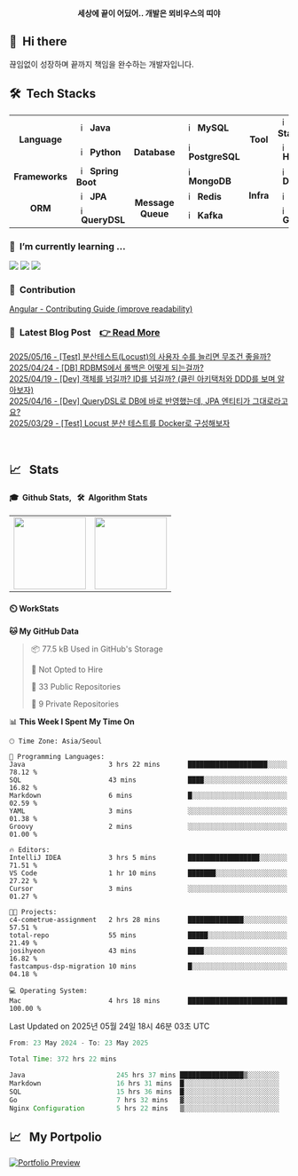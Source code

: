 <div align="center">
	<b>세상에 끝이 어딨어.. 개발은 뫼비우스의 띠야</b>
</div>


## 👋 &nbsp;Hi there
끊임없이 성장하며 끝까지 책임을 완수하는 개발자입니다. <br/>

## 🛠️&nbsp; Tech Stacks

<table>
  <tr>
    <td rowspan="2" align="center"><b>Language</b></td>
    <td><img src="https://staging.svgrepo.com/show/184143/java.svg" width="16px" alt="_icon" />&nbsp;&nbsp;<b>Java</b></td>
    <td rowspan="3" align="center"><b>Database</b></td>
    <td><img src="https://encrypted-tbn0.gstatic.com/images?q=tbn:ANd9GcRlt-eR5tE_V3E6Idxl8mia5JV9gO1de6f86A&s" width="16px" alt="_icon" />&nbsp;&nbsp;<b>MySQL</b></td>
    <td rowspan="2" align="center"><b>Tool</b></td>
    <td><img src="https://cdn.jsdelivr.net/gh/devicons/devicon/icons/elasticsearch/elasticsearch-original.svg" width="16px" alt="_icon" />&nbsp;&nbsp;<b>ELK Stack</b></td>
  </tr>
  <tr>
    <td><img src="https://img.icons8.com/?size=96&id=13441&format=png" width="16px" alt="_icon" />&nbsp;&nbsp;<b>Python</b></td>
    <td><img src="https://cdn.jsdelivr.net/gh/devicons/devicon/icons/postgresql/postgresql-original.svg" width="16px" alt="_icon" />&nbsp;&nbsp;<b>PostgreSQL</b></td>
    <td><img src="https://cdn.jsdelivr.net/gh/devicons/devicon/icons/hadoop/hadoop-original.svg"
     width="16px" alt="_icon" />&nbsp;&nbsp;<b>Hadoop</b></td>
  </tr>
  <tr>
    <td rowspan="1" align="center"><b>Frameworks</b></td>
    <td><img src="https://user-images.githubusercontent.com/112257466/209075280-78be8487-7d6a-485c-92a8-d6677f0caab9.png" width="16px" alt="_icon" />&nbsp;&nbsp;<b>Spring Boot</b></td>
    <td><img src="https://www.svgrepo.com/show/331488/mongodb.svg" width="16px" alt="_icon" />&nbsp;&nbsp;<b>MongoDB</b></td>
    <td rowspan="3" align="center"><b>Infra</td>
    <td><img src="https://www.svgrepo.com/show/452192/docker.svg" width="16px" alt="_icon" />&nbsp;&nbsp;<b>Docker</b></td>
  </tr>
  <tr>
    <td rowspan="2" align="center"><b>ORM</b></td>
    <td><img src="https://user-images.githubusercontent.com/112257466/209076523-777fe02a-455f-48a0-a4b1-aeb9fff17b10.png" width="16px" alt="_icon" />&nbsp;&nbsp;<b>JPA</b></td>
    <td rowspan="2" align="center"><b>Message Queue</b></td>
    <td><img src="https://www.svgrepo.com/show/439288/redis.svg" width="16px" alt="_icon" />&nbsp;&nbsp;<b>Redis</b>
    <td><img src="https://www.svgrepo.com/show/373924/nginx.svg" width="16px" alt="_icon" />&nbsp;&nbsp;<b>Nginx</b></td>
    
  </tr>
  <tr>
    <td><img src="https://github.com/GDSC-Team-J/ADDI-ML/assets/112257466/dff863c4-fb90-4747-a621-bdbd2c44a0be" width="16px" alt="_icon" />&nbsp;&nbsp;<b>QueryDSL</b></td>
    <td><img src="https://encrypted-tbn0.gstatic.com/images?q=tbn:ANd9GcRWjXADv-XcMBeVYbxROMcVPc0l9SGQr5KSPw&s" width="16px" alt="_icon" />&nbsp;&nbsp;<b>Kafka</b></td>
    <td><img src="https://www.svgrepo.com/show/353829/grafana.svg" width="16px" alt="_icon" />&nbsp;&nbsp;<b>Grafana</b></td>
  </tr>
</table> 


### 🌱 &nbsp;I’m currently learning ...
<p align="left">
  <!-- <img src="https://img.shields.io/badge/Elastic_Stack-005571?style=flat-square&logo=elasticstack&logoColor=white"/></a> -->
  <!-- <img src="https://img.shields.io/badge/Docker-2496ED?style=flat-square&logo=Docker&logoColor=white"/></a>  -->
  <!-- <img src="https://img.shields.io/badge/Kafka-231F20?style=flat-square&logo=apachekafka&logoColor=white"/></a> -->
  <!-- <img src="https://img.shields.io/badge/Grafana-F46800?style=flat-square&logo=Grafana&logoColor=white"/></a> -->
  <img src="https://img.shields.io/badge/Spring-6DB33F?style=flat-square&logo=Spring&logoColor=white"/>
  <img src="https://img.shields.io/badge/MySQL-4479A1?style=flat-square&logo=mysql&logoColor=white"/>
<!--   <img src="https://img.shields.io/badge/Apache_Jmeter-D22128?style=flat-square&logo=apachejmeter&logoColor=white"/> -->
  <img src="https://img.shields.io/badge/Locust-00FF00?style=flat-square&logo=locust&logoColor=white"/>
</p>


<!-- ### 🔭 &nbsp;I’m currently working on ... -->


### 🤝 &nbsp;Contribution
[Angular - Contributing Guide (improve readability)](https://github.com/angular/angular/pull/56974)</br>
<!-- 
Spring Boot Docker Guide(command not working)
start.spring.io(Bean Validation Description Change)
-->
### 📌 &nbsp;Latest Blog Post &nbsp;&nbsp; [👉 Read More](https://velog.io/@plate0113/posts)
[2025/05/16 - [Test] 분산테스트(Locust)의 사용자 수를 늘리면 무조건 좋을까?](https://velog.io/write?id=aebd28f9-7293-4535-b85f-ff0d22f1ef1d)</br>
[2025/04/24 - [DB] RDBMS에서 롤백은 어떻게 되는걸까?](https://velog.io/@plate0113/DB-MySQL-%ED%8A%B8%EB%9E%9C%EC%9E%AD%EC%85%98-%EA%B2%A9%EB%A6%AC-%EC%88%98%EC%A4%80-%EC%B4%9D%EC%A0%95%EB%A6%AC)</br>
[2025/04/19 - [Dev] 객체를 넘길까? ID를 넘길까? (클린 아키택처와 DDD를 보며 알아보자)](https://velog.io/@plate0113/%EA%B0%9D%EC%B2%B4%EB%A5%BC-%EB%84%98%EA%B8%B8%EA%B9%8C-ID%EB%A5%BC-%EB%84%98%EA%B8%B8%EA%B9%8C-%ED%81%B4%EB%A6%B0-%EC%95%84%ED%82%A4%ED%83%9D%EC%B2%98%EC%99%80-DDD%EB%A5%BC-%EB%B3%B4%EB%A9%B0-%EC%95%8C%EC%95%84%EB%B3%B4%EC%9E%90)</br>
[2025/04/16 - [Dev] QueryDSL로 DB에 바로 반영했는데, JPA 엔티티가 그대로라고요?](https://velog.io/@plate0113/JPA-DB-%EC%A7%81%EC%A0%91-%EC%97%85%EB%8D%B0%EC%9D%B4%ED%8A%B8-%EC%9D%B4%ED%9B%84-%EC%98%81%EC%86%8D%EC%84%B1-%EC%BB%A8%ED%85%8D%EC%8A%A4%ED%8A%B8-%EB%8F%99%EA%B8%B0%ED%99%94-%EC%A0%84%EB%9E%B5-%EC%B2%98%EB%A6%AC-%EB%B0%A9%EB%B2%95)</br>
[2025/03/29 - [Test] Locust 분산 테스트를 Docker로 구성해보자](https://velog.io/@plate0113/test-Locust-%EB%B6%84%EC%82%B0-%ED%85%8C%EC%8A%A4%ED%8A%B8%EB%A5%BC-Docker%EB%A1%9C-%EA%B5%AC%EC%84%B1%ED%95%B4%EB%B3%B4%EC%9E%90)</br>

</br>

## 📈 &nbsp; Stats
#### 🎓 &nbsp;Github Stats, &nbsp; 🛠️ &nbsp;Algorithm Stats
<!--[![Hits](https://hits.seeyoufarm.com/api/count/incr/badge.svg?url=https%3A%2F%2Fgithub.com%2Fsihyunjojo%2Fhit-counter&count_bg=%2379C83D&title_bg=%23555555&icon=github.svg&icon_color=%23E7E7E7&title=hits&edge_flat=false)](https://hits.seeyoufarm.com)-->
<!--[![wakatime](https://wakatime.com/badge/user/01180168-8b97-40a8-a406-568eefd227b1.svg)](https://wakatime.com/@01180168-8b97-40a8-a406-568eefd227b1)-->
<table>
  <tr>
    <td>
      <img src="https://github-readme-stats.vercel.app/api?username=sihyunjojo&&show_icons=true&theme=tokyonight&rank_icon=percentile&locale=kr" height="130" />
    </td>
<!--     <td>
    	<img src="https://github-readme-stats.vercel.app/api/top-langs/?username=sihyunjojo&layout=compact&theme=tokyonight&hide=Jupyter%20Notebook,CSS,PUG,Batchfile,shell" style="margin-left: 10px; vertical-align:top" height=130 />
    </td> -->
    <td>
      <a href="https://solved.ac/plate0113">
        <img src="http://mazassumnida.wtf/api/v2/generate_badge?boj=plate0113" height="130" />
      </a>
    </td>
  </tr>
</table>

<!--
#### 🎓 Github Stats
<p align="left">
    <a>
        <img src="https://github-readme-stats.vercel.app/api?username=sihyunjojo&&show_icons=true&theme=tokyonight&rank_icon=percentile&\locale=kr" style="margin-left: 10px; vertical-align:top" height=130 />
    </a>
    <a>
    	<img src="https://github-readme-stats.vercel.app/api/top-langs/?username=sihyunjojo&layout=compact&theme=tokyonight&hide=Jupyter%20Notebook,CSS,PUG,Batchfile,shell" style="margin-left: 10px; vertical-align:top" height=130 />
    </a>
</p>

#### 🛠️ Algorithm Stats
<p align="left">
    <a href="https://solved.ac/plate0113">
    	<img src="http://mazassumnida.wtf/api/v2/generate_badge?boj=plate0113" style="margin-left: 1px; vertical-align:top" height=130 />
    </a>
    <a href="https://solved.ac/plate0113">
        <img src="http://mazandi.herokuapp.com/api?handle=plate0113&theme=cold" style="margin-left: 1px; vertical-align:top" height=130 />
    </a> 
    <!-- cold, dark, warm 
</p> 
-->

#### ⏲️ WorkStats
<!-- ![willianrod's wakatime stats](https://github-readme-stats.vercel.app/api/wakatime?username=sihyunjojo&hide_progress=true&theme=dark) -->

<!--START_SECTION:waka-->
**🐱 My GitHub Data** 

> 📦 77.5 kB Used in GitHub's Storage 
 > 
> 🚫 Not Opted to Hire
 > 
> 📜 33 Public Repositories 
 > 
> 🔑 9 Private Repositories 
 > 
📊 **This Week I Spent My Time On** 

```text
🕑︎ Time Zone: Asia/Seoul

💬 Programming Languages: 
Java                     3 hrs 22 mins       ████████████████████░░░░░   78.12 % 
SQL                      43 mins             ████░░░░░░░░░░░░░░░░░░░░░   16.82 % 
Markdown                 6 mins              █░░░░░░░░░░░░░░░░░░░░░░░░   02.59 % 
YAML                     3 mins              ░░░░░░░░░░░░░░░░░░░░░░░░░   01.38 % 
Groovy                   2 mins              ░░░░░░░░░░░░░░░░░░░░░░░░░   01.00 % 

🔥 Editors: 
IntelliJ IDEA            3 hrs 5 mins        ██████████████████░░░░░░░   71.51 % 
VS Code                  1 hr 10 mins        ███████░░░░░░░░░░░░░░░░░░   27.22 % 
Cursor                   3 mins              ░░░░░░░░░░░░░░░░░░░░░░░░░   01.27 % 

🐱‍💻 Projects: 
c4-cometrue-assignment   2 hrs 28 mins       ██████████████░░░░░░░░░░░   57.51 % 
total-repo               55 mins             █████░░░░░░░░░░░░░░░░░░░░   21.49 % 
josihyeon                43 mins             ████░░░░░░░░░░░░░░░░░░░░░   16.82 % 
fastcampus-dsp-migration 10 mins             █░░░░░░░░░░░░░░░░░░░░░░░░   04.18 % 

💻 Operating System: 
Mac                      4 hrs 18 mins       █████████████████████████   100.00 % 
```


 Last Updated on 2025년 05월 24일 18시 46분 03초 UTC
<!--END_SECTION:waka-->

<!--START_SECTION:wakasimple-->

```java
From: 23 May 2024 - To: 23 May 2025

Total Time: 372 hrs 22 mins

Java                       245 hrs 37 mins ████████████████▒░░░░░░░░   65.95 %
Markdown                   16 hrs 31 mins  █░░░░░░░░░░░░░░░░░░░░░░░░   04.44 %
SQL                        15 hrs 36 mins  █░░░░░░░░░░░░░░░░░░░░░░░░   04.19 %
Go                         7 hrs 32 mins   ▓░░░░░░░░░░░░░░░░░░░░░░░░   02.02 %
Nginx Configuration        5 hrs 22 mins   ▒░░░░░░░░░░░░░░░░░░░░░░░░   01.44 %
```

<!--END_SECTION:wakasimple-->

## 📈 &nbsp; My Portpolio
[![Portfolio Preview](https://img.shields.io/badge/View_Portfolio-Click_Here-green?style=for-the-badge&logo=google-drive&logoColor=white)](https://drive.google.com/file/d/1xkUYdNsAUPra_e_baOyNttHfgJTg4o-p/view)

<!--
Here are some ideas to get you started:
- 👯 I’m looking to collaborate on ...
- 🤔 I’m looking for help with ...
- 💬 Ask me about ...
- 📫 How to reach me: ...
- 😄 Pronouns: ...
- ⚡ Fun fact: ...
-->

<!--
##### 🐧 gitanimals
<a href="https://github.com/devxb/gitanimals">
<img
  src="https://render.gitanimals.org/farms/sihyunjojo"
  width="600"
  height="300"
/>
</a>
-->
<!-- ### 🙂 &nbsp;Portfolio 
[Notion Portfolio(fix...)](https://99sihyun.notion.site/Junior-Backend-Developer-b41971c29c8446eaab5e99c78b3795bc?pvs=4) -->
